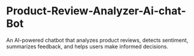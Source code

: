 # Product-Review-Analyzer-Ai-chat-Bot
An AI-powered chatbot that analyzes product reviews, detects sentiment, summarizes feedback, and helps users make informed decisions.
